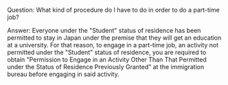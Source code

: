 Question: 
What kind of procedure do I have to do in order to do a part-time job? 

Answer:
Everyone under the "Student" status of residence has been permitted to stay in Japan under the premise that they will get an education at a university. For that reason, to engage in a part-time job, an activity not permitted under the "Student" status of residence, you are required to obtain "Permission to Engage in an Activity Other Than That Permitted under the Status of Residence Previously Granted" at the immigration bureau before engaging in said activity.

